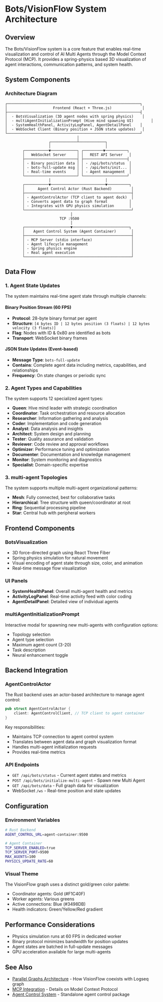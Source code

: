 # Bots/VisionFlow System Architecture

## Overview

The Bots/VisionFlow system is a core feature that enables real-time visualization and control of AI Multi Agents through the Model Context Protocol (MCP). It provides a spring-physics based 3D visualization of agent interactions, communication patterns, and system health.

## System Components

### Architecture Diagram

```
┌─────────────────────────────────────────────────────────────┐
│                     Frontend (React + Three.js)              │
├─────────────────────────────────────────────────────────────┤
│  - BotsVisualization (3D agent nodes with spring physics)    │
│  - multiAgentInitializationPrompt (Hive mind spawning UI)        │
│  - SystemHealthPanel, ActivityLogPanel, AgentDetailPanel    │
│  - WebSocket Client (Binary position + JSON state updates)   │
└─────────────────────────────────────────────────────────────┘
                                 │
                    ┌────────────┴────────────┐
                    │                         │
        ┌───────────▼────────────┐ ┌─────────▼──────────┐
        │   WebSocket Server     │ │   REST API Server   │
        ├────────────────────────┤ ├────────────────────┤
        │ - Binary position data │ │ - /api/bots/status  │
        │ - bots-full-update msg │ │ - /api/bots/init... │
        │ - Real-time events     │ │ - Agent management  │
        └────────────────────────┘ └────────────────────┘
                    │                         │
        ┌───────────▼─────────────────────────▼──────────┐
        │      Agent Control Actor (Rust Backend)         │
        ├─────────────────────────────────────────────────┤
        │ - AgentControlActor (TCP client to agent dock)  │
        │ - Converts agent data to graph format          │
        │ - Integrates with GPU physics simulation       │
        └─────────────────────────────────────────────────┘
                              │
                         TCP :9500
                              │
        ┌─────────────────────▼──────────────────────────┐
        │    Agent Control System (Agent Container)       │
        ├─────────────────────────────────────────────────┤
        │ - MCP Server (stdio interface)                  │
        │ - Agent lifecycle management                    │
        │ - Spring physics engine                         │
        │ - Real agent execution                          │
        └─────────────────────────────────────────────────┘
```

## Data Flow

### 1. Agent State Updates

The system maintains real-time agent state through multiple channels:

#### Binary Position Stream (60 FPS)
- **Protocol**: 28-byte binary format per agent
- **Structure**: `[4 bytes ID | 12 bytes position (3 floats) | 12 bytes velocity (3 floats)]`
- **Flag**: Nodes with ID & 0x80 are identified as bots
- **Transport**: WebSocket binary frames

#### JSON State Updates (Event-based)
- **Message Type**: `bots-full-update`
- **Contains**: Complete agent data including metrics, capabilities, and relationships
- **Frequency**: On state changes or periodic sync

### 2. Agent Types and Capabilities

The system supports 12 specialized agent types:

- **Queen**: Hive mind leader with strategic coordination
- **Coordinator**: Task orchestration and resource allocation
- **Researcher**: Information gathering and analysis
- **Coder**: Implementation and code generation
- **Analyst**: Data analysis and insights
- **Architect**: System design and planning
- **Tester**: Quality assurance and validation
- **Reviewer**: Code review and approval workflows
- **Optimizer**: Performance tuning and optimization
- **Documenter**: Documentation and knowledge management
- **Monitor**: System monitoring and diagnostics
- **Specialist**: Domain-specific expertise

### 3. multi-agent Topologies

The system supports multiple multi-agent organizational patterns:

- **Mesh**: Fully connected, best for collaborative tasks
- **Hierarchical**: Tree structure with queen/coordinator at root
- **Ring**: Sequential processing pipeline
- **Star**: Central hub with peripheral workers

## Frontend Components

### BotsVisualization
- 3D force-directed graph using React Three Fiber
- Spring physics simulation for natural movement
- Visual encoding of agent state through size, color, and animation
- Real-time message flow visualization

### UI Panels
- **SystemHealthPanel**: Overall multi-agent health and metrics
- **ActivityLogPanel**: Real-time activity feed with color coding
- **AgentDetailPanel**: Detailed view of individual agents

### multiAgentInitializationPrompt
Interactive modal for spawning new multi-agents with configuration options:
- Topology selection
- Agent type selection
- Maximum agent count (3-20)
- Task description
- Neural enhancement toggle

## Backend Integration

### AgentControlActor
The Rust backend uses an actor-based architecture to manage agent control:

```rust
pub struct AgentControlActor {
    client: AgentControlClient, // TCP client to agent container
}
```

Key responsibilities:
- Maintains TCP connection to agent control system
- Translates between agent data and graph visualization format
- Handles multi-agent initialization requests
- Provides real-time metrics

### API Endpoints

- `GET /api/bots/status` - Current agent states and metrics
- `POST /api/bots/initialize-multi-agent` - Spawn new Multi Agent
- `GET /api/bots/data` - Full graph data for visualization
- WebSocket `/ws` - Real-time position and state updates

## Configuration

### Environment Variables

```bash
# Rust Backend
AGENT_CONTROL_URL=agent-container:9500

# Agent Container
TCP_SERVER_ENABLED=true
TCP_SERVER_PORT=9500
MAX_AGENTS=100
PHYSICS_UPDATE_RATE=60
```

### Visual Theme

The VisionFlow graph uses a distinct gold/green color palette:
- Coordinator agents: Gold (#F1C40F)
- Worker agents: Various greens
- Active connections: Blue (#3498DB)
- Health indicators: Green/Yellow/Red gradient

## Performance Considerations

- Physics simulation runs at 60 FPS in dedicated worker
- Binary protocol minimizes bandwidth for position updates
- Agent states are batched in full-update messages
- GPU acceleration available for large multi-agents

## See Also

- [Parallel Graphs Architecture](./parallel-graphs.md) - How VisionFlow coexists with Logseq graph
- [MCP Integration](../server/features/mcp-integration.md) - Details on Model Context Protocol
- [Agent Control System](../../agent-control-system/README.md) - Standalone agent control package